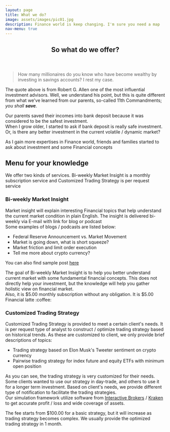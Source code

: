 ```yaml
---
layout: page
title: What we do?
image: assets/images/pic01.jpg
description: Finance world is keep changing. I'm sure you need a map
nav-menu: true
---
```


<!-- Main -->
<div id="main" class="alt">

<!-- One -->
<section id="one">
	<div class="inner">
		<header class="major">
			<h1>So what do we offer?</h1>
		</header>

<!-- Content -->

<blockquote>How many millionaires do you know who have become wealthy by investing in savings accounts? I rest my case.</blockquote>
<p> The quote above is from Robert G. Allen one of the most influential investment advisors. Well, we understand his point, but this is quite different from what we've learned from our parents, so-called 11th Commandments; <i>you shall <b>save</b></i>.
<p>Our parents saved their incomes into bank deposit because it was considered to be the safest investment.<br>
When I grow older, I started to ask if bank deposit is really safe investment. Or, is there any better investment in the current volatile / dynamic market?</p>
<p>As I gain more expertises in Finance world, friends and families started to ask about investment and some Financial concepts</p>

<h2 id="content">Menu for your knowledge</h2>
<p>We offer two kinds of services. Bi-weekly Market Insight is a monthly subscription service and Customized Trading Strategy is per request service</p>
<div class="row">
	<div class="6u 12u$(small)">
		<h3>Bi-weekly Market Insight</h3>
		<p>Market insight will explain interesting Financial topics that help understand the current market condition in plain English. The insight is delivered  bi-weekly via E-mail with link for blog or podcast<br>
        Some examples of blogs / podcasts are listed below:</p>
        <ul class="alt">
			<li>Federal Reserve Announcement vs. Market Movement</li>
			<li>Market is going down, what is short squeeze?</li>
            <li>Market friction and limit order execution</li>
			<li>Tell me more about crypto currency?</li>
		</ul>
        <p>You can also find sample post <a href="all_posts.html">here</a></p> 
        <p>The goal of Bi-weekly Market Insight is to help you better understand current market with some fundamental financial concepts. This does not directly help your investment, but the knowledge will help you gather holistic view on financial market. 
        <br>Also, it is $5.00 monthly subscription without any obligation. It is $5.00 Financial latte :coffee:</p>
	</div>
	<div class="6u$ 12u$(small)">
		<h3>Customized Trading Strategy</h3>
		<p>Customized Trading Strategy is provided to meet a certain client's needs. It is per request type of analyst to construct / optimize trading strategy based on historical trends.
        As these are customized to client, we only provide brief descriptions of topics:</p>
        <ul class="alt">
			<li>Trading strategy based on Elon Musk's Tweeter sentiment on crypto currency</li>
			<li>Pairwise trading strategy for index future and equity ETFs with minimum open position</li>
		</ul>
        <p>As you can see, the trading strategy is very customized for their needs. Some clients wanted to use our strategy in day-trade, and others to use it for a longer term investment. Based on client's needs, we provide different type of notification to facilitate the trading strategies. 
        <br>Our simulation framework utilize software from <a href="https://www.interactivebrokers.com/">Interactive Brokers</a> / <a href="https://www.kraken.com/">Kraken</a> to get accurate profit / loss and wide coverage of assets.</p> 
        <p>The fee starts from $100.00 for a basic strategy, but it will increase as trading strategy becomes complex. We usually provide the optimized trading strategy in 1 month.</p>
	</div>
</div>

